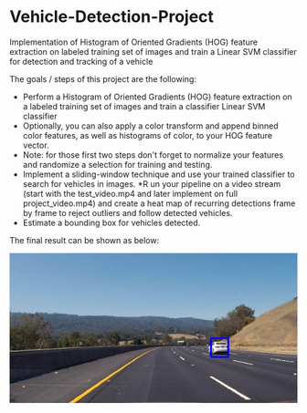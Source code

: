# Vehicle-Detection-Project
Implementation of Histogram of Oriented Gradients (HOG) feature extraction on labeled training set of images and train a Linear SVM classifier for detection and tracking of a vehicle

The goals / steps of this project are the following:

* Perform a Histogram of Oriented Gradients (HOG) feature extraction on a labeled training set of images and train a classifier Linear SVM classifier
* Optionally, you can also apply a color transform and append binned color features, as well as histograms of color, to your HOG feature vector.
* Note: for those first two steps don't forget to normalize your features and randomize a selection for training and testing.
* Implement a sliding-window technique and use your trained classifier to search for vehicles in images.
*R un your pipeline on a video stream (start with the test_video.mp4 and later implement on full project_video.mp4) and create a heat map of recurring detections frame by frame to reject outliers and follow detected vehicles.
* Estimate a bounding box for vehicles detected.

The final result can be shown as below:

![Optional Text](https://github.com/alam121/Vehicle-Detection-Project/blob/master/final%20result.png)
